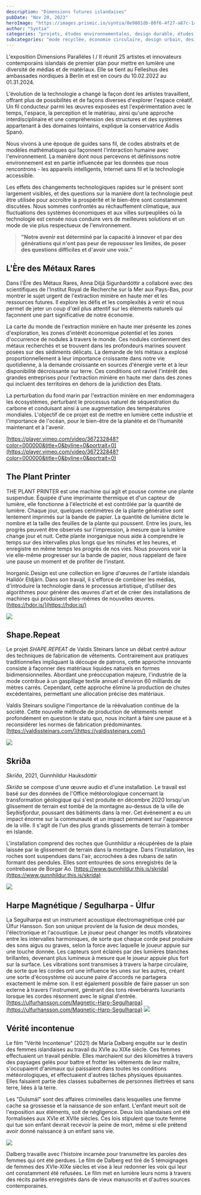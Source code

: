 ```yaml
---
description: "Dimensions futures islandaises"
pubDate: "Nov 20, 2023"
heroImage: "https://images.prismic.io/syntia/8e9801db-00f6-4f27-a87c-1aafca357b20_20231119_155548.jpg?auto=compress,format"
author: "Syntia"
categories: "projets, études environnementales, design durable, études sonores"
subcategories: "mode recyclée, économie circulaire, design urbain, design matériel"
---
```


L'exposition Dimensions Parallèles I / II réunit 25 artistes et innovateurs
contemporains islandais de premier plan pour mettre en lumière une diversité de
médias et de matériaux. Elle se tient au Felleshus des ambassades nordiques à
Berlin et est en cours du 10.02.2022 au 01.31.2024.

L'évolution de la technologie a changé la façon dont les artistes travaillent,
offrant plus de possibilités et de façons diverses d'explorer l'espace créatif.
Un fil conducteur parmi les œuvres exposées est l'expérimentation avec le temps,
l'espace, la perception et le matériau, ainsi qu'une approche interdisciplinaire
et une compréhension des structures et des systèmes appartenant à des domaines
lointains, explique la conservatrice Ásdís Spanó.

Nous vivons à une époque de guides sans fil, de codes abstraits et de modèles
mathématiques qui façonnent l'interaction humaine avec l'environnement. La
manière dont nous percevons et définissons notre environnement est en partie
influencée par les données que nous rencontrons - les appareils intelligents,
Internet sans fil et la technologie accessible.

Les effets des changements technologiques rapides sur le présent sont largement
visibles, et des questions sur la manière dont la technologie peut être utilisée
pour accroître la prospérité et le bien-être sont constamment discutées. Nous
sommes confrontés au réchauffement climatique, aux fluctuations des systèmes
économiques et aux villes surpeuplées où la technologie est censée nous conduire
vers de meilleures solutions et un mode de vie plus respectueux de
l'environnement.

> **"Notre avenir est déterminé par la capacité à innover et par des générations
> qui n'ont pas peur de repousser les limites, de poser des questions difficiles
> et d'avoir une voix."**

## **L'Ère des Métaux Rares**

Dans l'Ère des Métaux Rares, Anna Diljá Sigurðardóttir a collaboré avec des
scientifiques de l'Institut Royal de Recherche sur la Mer aux Pays-Bas, pour
montrer le sujet urgent de l'extraction minière en haute mer et les ressources
futures. Il explore les défis et les complexités à venir et nous permet de jeter
un coup d'œil plus attentif sur les éléments naturels qui façonnent une part
significative de notre économie.

La carte du monde de l'extraction minière en haute mer présente les zones
d'exploration, les zones d'intérêt économique potentiel et les zones
d'occurrence de nodules à travers le monde. Ces nodules contiennent des métaux
recherchés et se trouvent dans les profondeurs marines souvent posées sur des
sédiments délicats. La demande de tels métaux a explosé proportionnellement à
leur importance croissante dans notre vie quotidienne, à la demande croissante
en sources d'énergie verte et à leur disponibilité décroissante sur terre. Ces
conditions ont ravivé l'intérêt des grandes entreprises pour l'extraction
minière en haute mer dans des zones qui incluent des territoires en dehors de la
juridiction des États.

La perturbation du fond marin par l'extraction minière en mer endommagera les
écosystèmes, perturbant le processus naturel de séquestration du carbone et
conduisant ainsi à une augmentation des températures mondiales. L'objectif de ce
projet est de mettre en lumière cette industrie et l'importance de l'océan, pour
le bien-être de la planète et de l'humanité maintenant et à l'avenir.

[https://player.vimeo.com/video/367232848?color=000000&title=0&byline=0&portrait=0](https://player.vimeo.com/video/367232848?color=000000&title=0&byline=0&portrait=0)

## **The Plant Printer**

THE PLANT PRINTER est une machine qui agit et pousse comme une plante suspendue.
Équipée d'une imprimante thermique et d'un capteur de lumière, elle fonctionne à
l'électricité et est contrôlée par la quantité de lumière. Chaque jour, quelques
centimètres de la plante générative sont lentement imprimés sur la bande de
papier. La quantité de lumière dicte le nombre et la taille des feuilles de la
plante qui poussent. Entre les jours, les progrès peuvent être observés sur
l'impression, à mesure que la lumière change jour et nuit. Cette plante
inorganique nous aide à comprendre le temps sur des intervalles plus longs que
les minutes et les heures, et enregistre en même temps les progrès de nos vies.
Nous pouvons voir la vie elle-même progresser sur la bande de papier, nous
rappelant de faire une pause un moment et de profiter de l'instant.

Inorganic.Design est une collection en ligne d'œuvres de l'artiste islandais
Halldór Eldjárn. Dans son travail, il s'efforce de combiner les médias,
d'introduire la technologie dans le processus artistique, d'utiliser des
algorithmes pour générer des œuvres d'art et de créer des installations de
machines qui produisent elles-mêmes de nouvelles œuvres.
[https://hdor.is/](https://hdor.is/)

![](https://images.prismic.io/syntia/8e9801db-00f6-4f27-a87c-1aafca357b20_20231119_155548.jpg?auto=compress,format)

## **Shape.Repeat**

Le projet _SHAPE.REPEAT_ de Valdís Steinars lance un débat centré autour des
techniques de fabrication de vêtements. Contrairement aux pratiques
traditionnelles impliquant la découpe de patrons, cette approche innovante
consiste à façonner des matériaux liquides naturels en formes bidimensionnelles.
Abordant une préoccupation majeure, l'industrie de la mode contribue à un
gaspillage textile annuel d'environ 60 milliards de mètres carrés. Cependant,
cette approche élimine la production de chutes excédentaires, permettant une
allocation précise des matériaux.

Valdís Steinars souligne l'importance de la réévaluation continue de la société.
Cette nouvelle méthode de production de vêtements remet profondément en question
le statu quo, nous incitant à faire une pause et à reconsidérer les normes de
fabrication prédominantes.
[https://valdissteinars.com/](https://valdissteinars.com/)

![](https://images.prismic.io/syntia/243375c4-70a9-4c38-8732-fc3b063bbdfc_IMG_20231119_153615.jpg?auto=compress,format)

## **Skriða**

_Skriða_, 2021, Gunnhildur Hauksdóttir

_Skriða_ se compose d'une œuvre audio et d'une installation. Le travail est basé
sur des données de l'Office météorologique concernant la transformation
géologique qui s'est produite en décembre 2020 lorsqu'un glissement de terrain
est tombé de la montagne au-dessus de la ville de Seyðisfjordur, poussant des
bâtiments dans la mer. Cet événement a eu un impact énorme sur la communauté et
un impact permanent sur l'apparence de la ville. Il s'agit de l'un des plus
grands glissements de terrain à tomber en Islande.

L'installation comprend des roches que Gunnhildur a récupérées de la plaie
laissée par le glissement de terrain dans la montagne. Dans l'installation, les
roches sont suspendues dans l'air, accrochées à des rubans de satin formant des
pendules. Elles sont entourées de sons enregistrés de la contrebasse de Borgar
Ao.
[https://www.gunnhildur.this.is/skrida](https://www.gunnhildur.this.is/skrida)

![](https://images.prismic.io/syntia/604eee60-c995-4b69-b35d-8afaf5f8cc72_IMG_20231119_184057.jpg?auto=compress,format)

## **Harpe Magnétique / Segulharpa - Úlfur**

La Segulharpa est un instrument acoustique électromagnétique créé par Úlfur
Hansson. Son son unique provient de la fusion de deux mondes, l'électronique et
l'acoustique. Le joueur peut changer les motifs vibratoires entre les
intervalles harmoniques, de sorte que chaque corde peut produire des sons aigus
ou graves, selon la force avec laquelle le joueur appuie sur une touche donnée.
Les capteurs sont éclairés par des lumières blanches brillantes, devenant plus
lumineux à mesure que le joueur appuie plus fort sur la surface. Les vibrations
sont transmises à travers la harpe circulaire, de sorte que les cordes ont une
influence les unes sur les autres, créant une sorte d'écosystème où aucune paire
d'accords ne partagera exactement le même son. Il est également possible de
faire passer un son externe à travers l'instrument, générant des tons
réverbérants luxuriants lorsque les cordes résonnent avec le signal d'entrée.
[https://ulfurhansson.com/Magnetic-Harp-Segulharpa](https://ulfurhansson.com/Magnetic-Harp-Segulharpa)
![](https://images.prismic.io/syntia/f66b70e0-b8d3-48dc-88fd-8306ff6cdc2f_IMG_20231119_153657.jpg?auto=compress,format)

## Vérité incontenue

Le film "Vérité Incontenue" (2021) de María Dalberg enquête sur le destin des
femmes islandaises au travail du XVIe au XIXe siècle. Ces femmes effectuaient un
travail pénible. Elles marchaient sur des kilomètres à travers des paysages
gelés pour battre et frotter les vêtements de leur maître, s'occupaient
d'animaux qui paissaient dans toutes les conditions météorologiques, et
effectuaient d'autres tâches physiques épuisantes. Elles faisaient partie des
classes subalternes de personnes illettrées et sans terre, liées à la terre.

Les "Dulsmál" sont des affaires criminelles dans lesquelles une femme cache sa
grossesse et la naissance de son enfant. L'enfant meurt soit de l'exposition aux
éléments, soit de négligence. Deux lois islandaises ont été formalisées aux XVIe
et XVIIe siècles. Ces lois stipulent que toute femme qui tue son enfant devrait
recevoir la peine de mort, même si elle prétend avoir donné naissance à un
enfant sans vie.

![](https://images.prismic.io/syntia/83311525-e7e1-431c-8eca-a272776807d0_UT%2Bmynd%2B22_00187399.jpg?auto=compress,format)

Dalberg travaille avec l'histoire incarnée pour transmettre les paroles des
femmes qui ont été perdues. Le film de Dalberg est tiré de 5 témoignages de
femmes des XVIe-XIXe siècles et vise à leur redonner les voix qui leur ont
constamment été refusées. Le film met en lumière leurs noms à travers des récits
parlés enregistrés dans de vieux manuscrits et d'autres sources contemporaines.
